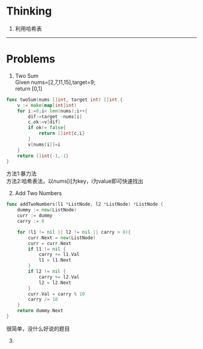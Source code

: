 # Thinking
1. 利用哈希表


----
# Problems

1. Two Sum
    <br>
    Given nums=[2,7,11,15],target=9;
    <br>return [0,1]
```go
func twoSum(nums []int, target int) []int {
    v := make(map[int]int)
    for i:=0;i< len(nums);i++{
        dif:=target -nums[i]
        c,ok:=v[dif]
        if ok!= false{
            return []int{c,i}
        }
        v[nums[i]]=i
    }
    return []int{-1,-1}
}
```
方法1:暴力法<br>
方法2:哈希表法，以nums[i]为key，i为value即可快速找出

2. Add Two Numbers
```go
func addTwoNumbers(l1 *ListNode, l2 *ListNode) *ListNode {
    dummy := new(ListNode)
    curr := dummy
    carry := 0

    for (l1 != nil || l2 != nil || carry > 0){
        curr.Next = new(ListNode)
        curr = curr.Next
        if l1 != nil {
            carry += l1.Val
            l1 = l1.Next
        }
        if l2 != nil {
            carry += l2.Val
            l2 = l2.Next
        }
        curr.Val = carry % 10
        carry /= 10
    }
    return dummy.Next
}
```
很简单，没什么好说的题目

3. 